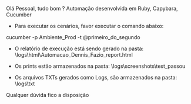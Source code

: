 Olá Pessoal, tudo bom ?
Automação desenvolvida em Ruby, Capybara, Cucumber

* Para executar os cenários, favor executar o comando abaixo:

cucumber -p Ambiente_Prod -t @primeiro_do_segundo

* O relatório de execução está sendo gerado na pasta:
\logs\html\Automacao_Dennis_Fazio_report.html

* Os prints estão armazenados na pasta:
\logs\screenshots\test_passou

* Os arquivos TXTs gerados como Logs, são armazenados na pasta:
\logs\txt

Qualquer dúvida fico a disposição